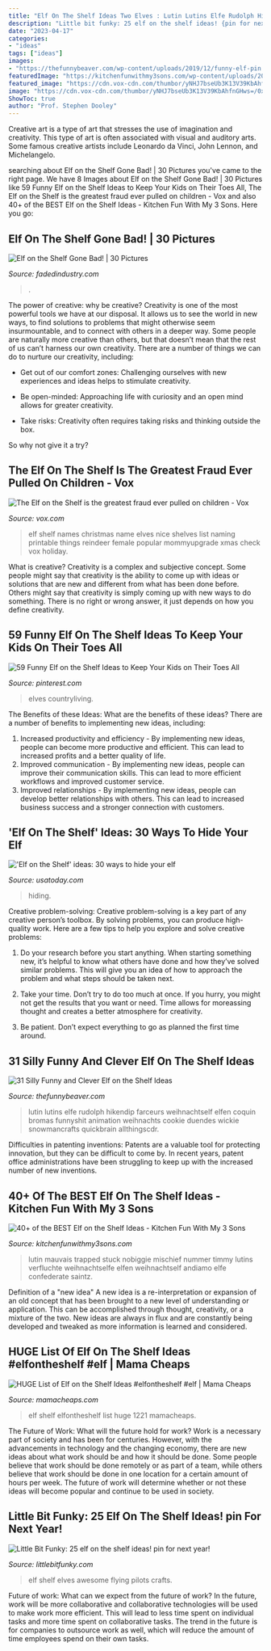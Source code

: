 ```yaml
---
title: "Elf On The Shelf Ideas Two Elves : Lutin Lutins Elfe Rudolph Hikendip Farceurs Weihnachtself Elfen Coquin Bromas Funnyshit Animation Weihnachts Cookie Duendes Wickie Snowmancrafts Quickbrain Allthingscdr"
description: "Little bit funky: 25 elf on the shelf ideas! {pin for next year!}"
date: "2023-04-17"
categories:
- "ideas"
tags: ["ideas"]
images:
- "https://thefunnybeaver.com/wp-content/uploads/2019/12/funny-elf-pin.jpeg"
featuredImage: "https://kitchenfunwithmy3sons.com/wp-content/uploads/2016/11/The-Best-Elf-On-The-Shelf-Ideas-13.jpg"
featured_image: "https://cdn.vox-cdn.com/thumbor/yNHJ7bseUb3K13V39KbAhfnGHws=/0x0:564x817/1200x0/filters:focal(0x0:564x817):no_upscale()/cdn.vox-cdn.com/uploads/chorus_asset/file/7639531/95c22c9e80f616232ac316c666fd7377.0.jpeg"
image: "https://cdn.vox-cdn.com/thumbor/yNHJ7bseUb3K13V39KbAhfnGHws=/0x0:564x817/1200x0/filters:focal(0x0:564x817):no_upscale()/cdn.vox-cdn.com/uploads/chorus_asset/file/7639531/95c22c9e80f616232ac316c666fd7377.0.jpeg"
ShowToc: true
author: "Prof. Stephen Dooley"
---
```



Creative art is a type of art that stresses the use of imagination and creativity. This type of art is often associated with visual and auditory arts. Some famous creative artists include Leonardo da Vinci, John Lennon, and Michelangelo.

	

		
searching about Elf on the Shelf Gone Bad! | 30 Pictures you've came to the right page. We have 8 Images about Elf on the Shelf Gone Bad! | 30 Pictures like 59 Funny Elf on the Shelf Ideas to Keep Your Kids on Their Toes All, The Elf on the Shelf is the greatest fraud ever pulled on children - Vox and also 40+ of the BEST Elf on the Shelf Ideas - Kitchen Fun With My 3 Sons. Here you go:
		
    
## Elf On The Shelf Gone Bad! | 30 Pictures

<img loading=lazy src="http://www.fadedindustry.com/wp-content/uploads/2013/12/elf-on-toothbrush.jpg" onerror="this.onerror=null;this.src='https://tse1.mm.bing.net/th?id=OIP.qkh4OVTMhcmrSzqBgRlwBAHaNJ&amp;pid=15.1';" alt="Elf on the Shelf Gone Bad! | 30 Pictures">

_Source: fadedindustry.com_

>. 

	

The power of creative: why be creative?
Creativity is one of the most powerful tools we have at our disposal. It allows us to see the world in new ways, to find solutions to problems that might otherwise seem insurmountable, and to connect with others in a deeper way.
Some people are naturally more creative than others, but that doesn’t mean that the rest of us can’t harness our own creativity. There are a number of things we can do to nurture our creativity, including:

- Get out of our comfort zones: Challenging ourselves with new experiences and ideas helps to stimulate creativity.

- Be open-minded: Approaching life with curiosity and an open mind allows for greater creativity.

- Take risks: Creativity often requires taking risks and thinking outside the box.

So why not give it a try?

    
## The Elf On The Shelf Is The Greatest Fraud Ever Pulled On Children - Vox

<img loading=lazy src="https://cdn.vox-cdn.com/thumbor/yNHJ7bseUb3K13V39KbAhfnGHws=/0x0:564x817/1200x0/filters:focal(0x0:564x817):no_upscale()/cdn.vox-cdn.com/uploads/chorus_asset/file/7639531/95c22c9e80f616232ac316c666fd7377.0.jpeg" onerror="this.onerror=null;this.src='https://tse3.mm.bing.net/th?id=OIP.Cpg-Ky4zZ2CMKniU1y2AtgHaKu&amp;pid=15.1';" alt="The Elf on the Shelf is the greatest fraud ever pulled on children - Vox">

_Source: vox.com_

>elf shelf names christmas name elves nice shelves list naming printable things reindeer female popular mommyupgrade xmas check vox holiday. 

	

What is creative?
Creativity is a complex and subjective concept. Some people might say that creativity is the ability to come up with ideas or solutions that are new and different from what has been done before. Others might say that creativity is simply coming up with new ways to do something. There is no right or wrong answer, it just depends on how you define creativity.

    
## 59 Funny Elf On The Shelf Ideas To Keep Your Kids On Their Toes All

<img loading=lazy src="https://i.pinimg.com/originals/27/50/93/2750932d2d1b78f7618cb51d236cb9df.jpg" onerror="this.onerror=null;this.src='https://tse2.mm.bing.net/th?id=OIP.mQ3k-pLtuoh0cPYV_dmZ-wHaLH&amp;pid=15.1';" alt="59 Funny Elf on the Shelf Ideas to Keep Your Kids on Their Toes All">

_Source: pinterest.com_

>elves countryliving. 

	

The Benefits of these Ideas: What are the benefits of these ideas?
There are a number of benefits to implementing new ideas, including: 
1. Increased productivity and efficiency - By implementing new ideas, people can become more productive and efficient. This can lead to increased profits and a better quality of life. 
2. Improved communication - By implementing new ideas, people can improve their communication skills. This can lead to more efficient workflows and improved customer service. 
3. Improved relationships - By implementing new ideas, people can develop better relationships with others. This can lead to increased business success and a stronger connection with customers.

    
## &#039;Elf On The Shelf&#039; Ideas: 30 Ways To Hide Your Elf

<img loading=lazy src="http://videos.usatoday.net/Brightcove2/29906170001/2015/11/29906170001_4632845480001_thumb-Buzz60video1932565493864717656.jpg?pubId=29906170001" onerror="this.onerror=null;this.src='https://tse3.mm.bing.net/th?id=OIP.3pGcRSeMupKYKSVfIeu-vQHaEK&amp;pid=15.1';" alt="&#039;Elf on the Shelf&#039; ideas: 30 ways to hide your elf">

_Source: usatoday.com_

>hiding. 

	

Creative problem-solving:
Creative problem-solving is a key part of any creative person’s toolbox. By solving problems, you can produce high-quality work. Here are a few tips to help you explore and solve creative problems:
1) Do your research before you start anything. When starting something new, it’s helpful to know what others have done and how they’ve solved similar problems. This will give you an idea of how to approach the problem and what steps should be taken next.

2) Take your time. Don’t try to do too much at once. If you hurry, you might not get the results that you want or need. Time allows for moreassing thought and creates a better atmosphere for creativity.

3) Be patient. Don’t expect everything to go as planned the first time around.

    
## 31 Silly Funny And Clever Elf On The Shelf Ideas

<img loading=lazy src="https://thefunnybeaver.com/wp-content/uploads/2019/12/funny-elf-pin.jpeg" onerror="this.onerror=null;this.src='https://tse4.mm.bing.net/th?id=OIP.E8hOeFC0cDeVTWo-a3IfBQHaJ4&amp;pid=15.1';" alt="31 Silly Funny and Clever Elf on the Shelf Ideas">

_Source: thefunnybeaver.com_

>lutin lutins elfe rudolph hikendip farceurs weihnachtself elfen coquin bromas funnyshit animation weihnachts cookie duendes wickie snowmancrafts quickbrain allthingscdr. 

	

Difficulties in patenting inventions:
Patents are a valuable tool for protecting innovation, but they can be difficult to come by. In recent years, patent office administrations have been struggling to keep up with the increased number of new inventions.

    
## 40+ Of The BEST Elf On The Shelf Ideas - Kitchen Fun With My 3 Sons

<img loading=lazy src="https://kitchenfunwithmy3sons.com/wp-content/uploads/2016/11/The-Best-Elf-On-The-Shelf-Ideas-13.jpg" onerror="this.onerror=null;this.src='https://tse1.mm.bing.net/th?id=OIP._HS4kDg_D0K6x0zqQVHNRwHaLE&amp;pid=15.1';" alt="40+ of the BEST Elf on the Shelf Ideas - Kitchen Fun With My 3 Sons">

_Source: kitchenfunwithmy3sons.com_

>lutin mauvais trapped stuck nobiggie mischief nummer timmy lutins verfluchte weihnachtselfe elfen weihnachtself andiamo elfe confederate saintz. 

	

Definition of a "new idea"
A new idea is a re-interpretation or expansion of an old concept that has been brought to a new level of understanding or application. This can be accomplished through thought, creativity, or a mixture of the two. New ideas are always in flux and are constantly being developed and tweaked as more information is learned and considered.

    
## HUGE List Of Elf On The Shelf Ideas #elfontheshelf #elf | Mama Cheaps

<img loading=lazy src="https://www.mamacheaps.com/wp-content/uploads/2013/11/elf-on-the-shelf-1221-2.jpg" onerror="this.onerror=null;this.src='https://tse4.mm.bing.net/th?id=OIP.WwlXWWI1vPqQKQ3GJZuwawHaFj&amp;pid=15.1';" alt="HUGE List of Elf on the Shelf Ideas #elfontheshelf #elf | Mama Cheaps">

_Source: mamacheaps.com_

>elf shelf elfontheshelf list huge 1221 mamacheaps. 

	

The Future of Work: What will the future hold for work?
Work is a necessary part of society and has been for centuries. However, with the advancements in technology and the changing economy, there are new ideas about what work should be and how it should be done. Some people believe that work should be done remotely or as part of a team, while others believe that work should be done in one location for a certain amount of hours per week. The future of work will determine whether or not these ideas will become popular and continue to be used in society.

    
## Little Bit Funky: 25 Elf On The Shelf Ideas! pin For Next Year!

<img loading=lazy src="http://2.bp.blogspot.com/-SwYZIUR5dns/Ur9eqPUL6DI/AAAAAAAATtg/1gt5vOxB0Jk/s1600/IMG_7382.JPG" onerror="this.onerror=null;this.src='https://tse2.mm.bing.net/th?id=OIP.vumg5YBZdHwPUXzxeAKMqQHaHa&amp;pid=15.1';" alt="Little Bit Funky: 25 elf on the shelf ideas! pin for next year!">

_Source: littlebitfunky.com_

>elf shelf elves awesome flying pilots crafts. 

	

Future of work: What can we expect from the future of work?
In the future, work will be more collaborative and collaborative technologies will be used to make work more efficient. This will lead to less time spent on individual tasks and more time spent on collaborative tasks. The trend in the future is for companies to outsource work as well, which will reduce the amount of time employees spend on their own tasks.

